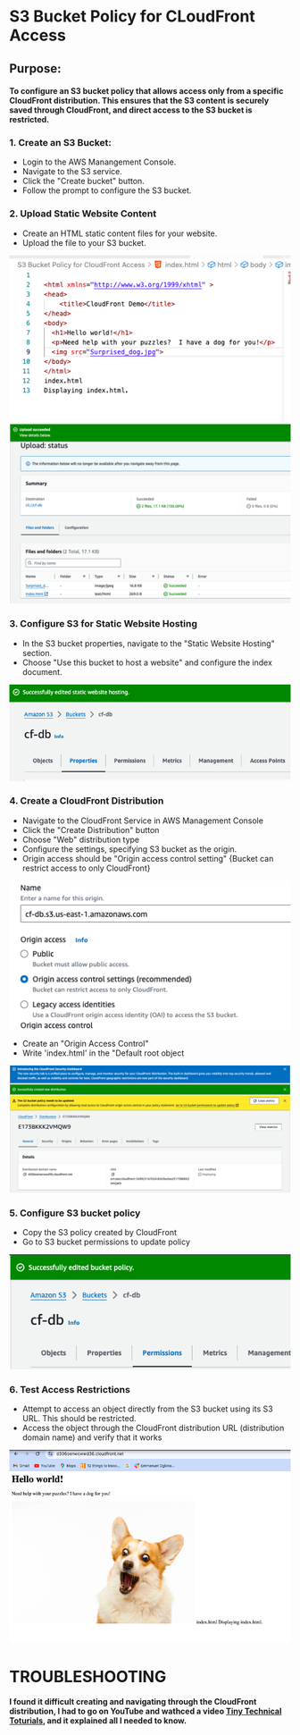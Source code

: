 # S3 Bucket Policy for CLoudFront Access

## Purpose:
#### To configure an S3 bucket policy that allows access only from a specific CloudFront distribution. This ensures that the S3 content is securely saved through CloudFront, and direct access to the S3 bucket is restricted.

### 1. Create an S3 Bucket:
- Login to the AWS Manangement Console.
- Navigate to the S3 service.
- Click the "Create bucket" button.
- Follow the prompt to configure the S3 bucket.

### 2. Upload Static Website Content
- Create an HTML static content files for your website.
- Upload the file to your S3 bucket.

![html file](./img/html.png)
![html file](./img/o-html.png)

### 3. Configure S3 for Static Website Hosting
- In the S3 bucket properties, navigate to the "Static Website Hosting" section.
- Choose "Use this bucket to host a website" and configure the index document.

![Enable Static Website](./img/e-static.png)

### 4. Create a CloudFront Distribution
- Navigate to the CloudFront Service in AWS Management Console
- Click the "Create Distribution" button
- Choose "Web" distribution type
- Configure the settings, specifying S3 bucket as the origin.
- Origin access should be "Origin access control setting" {Bucket can restrict access to only CloudFront}

![Origin Access](./img/origin-access.png)
- Create an "Origin Access Control"
- Write 'index.html' in the "Default root object

![Created CloudFront Distribution](./img/cf-dist..png)

### 5. Configure S3 bucket policy
- Copy the S3 policy created by CloudFront
- Go to S3 bucket permissions to update policy

![Updated Object Policy](./img/updated-policy.png)

### 6. Test Access Restrictions
- Attempt to access an object directly from the S3 bucket using its S3 URL. This should be restricted.
- Access the object through the CloudFront distribution URL (distribution domain name) and verify that it works

![Accessing object URL in CLoudFront](./img/access-URL.png)

# TROUBLESHOOTING
#### I found it difficult creating and navigating through the CloudFront distribution, I had to go on YouTube and wathced a video [Tiny Technical Toturials](https://www.youtube.com/watch?v=GUfAQUjA3a0&t=235s), and it explained all I needed to know. 